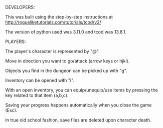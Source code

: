 
DEVELOPERS:

This was built using the step-by-step instructions at http://rogueliketutorials.com/tutorials/tcod/v2/

The version of python used was 3.11.0 and tcod was 13.8.1.


PLAYERS:

The player's character is represented by "@".

Move in direction you want to go/attack (arrow keys or hjkl).

Objects you find in the dungeon can be picked up with "g".

Inventory can be opened with "i".

With an open inventory, you can equip/unequip/use items by pressing the key related to that item (a,b,c).

Saving your progress happens automatically when you close the game (Esc).

In true old school fashion, save files are deleted upon character death.